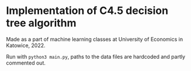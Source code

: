 # Implementation of C4.5 decision tree algorithm

Made as a part of machine learning classes at University of Economics in Katowice, 2022.

Run with `python3 main.py`, paths to the data files are hardcoded and partly commented out.
